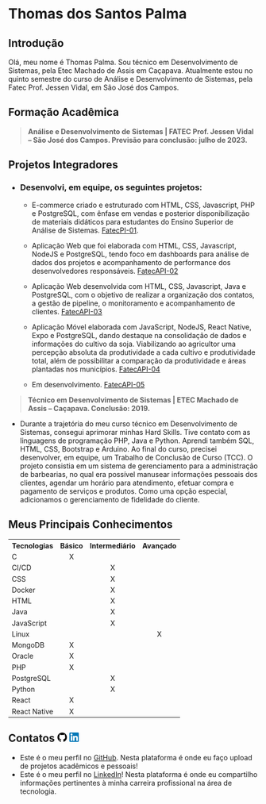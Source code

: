 # Thomas dos Santos Palma

## **Introdução**

Olá, meu nome é Thomas Palma. Sou técnico em Desenvolvimento de Sistemas, pela Etec Machado de Assis em Caçapava. Atualmente estou no quinto semestre do curso de Análise e Desenvolvimento de Sistemas, pela Fatec Prof. Jessen Vidal, em São José dos Campos.

## **Formação Acadêmica**

> **Análise e Desenvolvimento de Sistemas | FATEC Prof. Jessen Vidal – São José dos Campos. Previsão para conclusão: julho de 2023.**

## **Projetos Integradores**

 - <h3><b>Desenvolvi, em equipe, os seguintes projetos:</h3></b>

   - E-commerce criado e estruturado com HTML, CSS, Javascript, PHP e PostgreSQL, com ênfase em vendas e posterior disponibilização de materiais didáticos para estudantes do Ensino Superior de Análise de Sistemas. [FatecPI-01](https://github.com/ThomasPalma1/FatecPI-01).

   - Aplicação Web que foi elaborada com HTML, CSS, Javascript, NodeJS e PostgreSQL, tendo foco em dashboards para análise de dados dos projetos e acompanhamento de performance dos desenvolvedores responsáveis. [FatecAPI-02](https://github.com/roogercamargo/FatecAPI-02)

   - Aplicação Web desenvolvida com HTML, CSS, Javascript, Java e PostgreSQL, com o objetivo de realizar a organização dos contatos, a gestão de pipeline, o monitoramento e acompanhamento de clientes. [FatecAPI-03](https://github.com/ThomasPalma1/FatecAPI-03)

   - Aplicação Móvel elaborada com JavaScript, NodeJS, React Native, Expo e PostgreSQL, dando destaque na consolidação de dados e informações do cultivo da soja. Viabilizando ao agricultor uma percepção absoluta da produtividade a cada cultivo e produtividade total, além de possibilitar a comparação da produtividade e áreas plantadas nos municípios. [FatecAPI-04](https://github.com/ThomasPalma1/FatecAPI-04)

   - Em desenvolvimento. [FatecAPI-05](https://github.com/ThomasPalma1/FatecAPI-05)

 > **Técnico em Desenvolvimento de Sistemas | ETEC Machado de Assis – Caçapava. Conclusão: 2019.**

 - Durante a trajetória do meu curso técnico em Desenvolvimento de Sistemas, consegui aprimorar minhas Hard Skills. Tive contato com as linguagens de programação PHP, Java e Python. Aprendi também SQL, HTML, CSS, Bootstrap e Arduino. Ao final do curso, precisei desenvolver, em equipe, um Trabalho de Conclusão de Curso (TCC). O projeto consistia em um sistema de gerenciamento para a administração de barbearias, no qual era possível manusear informações pessoais dos clientes, agendar um horário para atendimento, efetuar compra e pagamento de serviços e produtos. Como uma opção especial, adicionamos o gerenciamento de fidelidade do cliente.

## **Meus Principais Conhecimentos**
<table>
  <tr>
    <th>Tecnologias</th>
    <th>Básico</th>
    <th>Intermediário</th>
    <th>Avançado</th>
  </tr>
  <tr>
    <td>C</td>
    <td align="center">X</td>
    <td></td>
    <td></td>
  </tr>
  <tr>
    <td>CI/CD</td>
    <td></td>
    <td align="center">X</td>
    <td></td>
  </tr>
  <tr>
    <td>CSS</td>
    <td></td>
    <td align="center">X</td>
    <td></td>
  </tr>
  <tr>
    <td>Docker</td>
    <td></td>
    <td align="center">X</td>
    <td></td>
  </tr>
  <tr>
    <td>HTML</td>
    <td></td>
    <td align="center">X</td>
    <td></td>
  </tr>
  <tr>
    <td>Java</td>
    <td></td>
    <td align="center">X</td>
    <td></td>
  </tr>
    <tr>
    <td>JavaScript</td>
    <td></td>
    <td align="center">X</td>
    <td></td>
  </tr>
    <tr>
    <td>Linux</td>
    <td></td>
    <td></td>
    <td align="center">X</td>
  </tr>
    <tr>
    <td>MongoDB</td>
    <td align="center">X</td>
    <td></td>
    <td></td>
  </tr>
    <tr>
    <td>Oracle</td>
    <td align="center">X</td>
    <td></td>
    <td></td>
  </tr>
    <tr>
    <td>PHP</td>
    <td align="center">X</td>
    <td></td>
    <td></td>
  </tr>
     <tr>
    <td>PostgreSQL</td>
    <td></td>
    <td align="center">X</td>
    <td></td>
  </tr>
     <tr>
    <td>Python</td>
    <td></td>
    <td align="center">X</td>
    <td></td>
  </tr>
     <tr>
    <td>React</td>
    <td align="center">X</td>
    <td></td>
    <td></td>
  </tr>
     <tr>
    <td>React Native</td>
    <td align="center">X</td>
    <td></td>
    <td></td>
  </tr>
</table>  

## **Contatos** <img src="./docs/github-icon.png"  width="19" height="19"> <img src="./docs/linkedin-icon.png"  width="19" height="19">
* Este é o meu perfil no [GitHub](https://github.com/ThomasPalma1). Nesta plataforma é onde eu faço upload de projetos acadêmicos e pessoais!
* Este é o meu perfil no [LinkedIn](https://www.linkedin.com/in/thomas-palma-0764b81b3/)! Nesta plataforma é onde eu compartilho informações pertinentes à minha carreira profissional na área de tecnologia.
